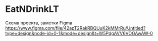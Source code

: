 # EatNDrinkLT
Схема проекта, заметки Figma https://www.figma.com/file/42apT2RakRBQUuK2kMMrRu/Untitled?type=design&node-id=0-1&mode=design&t=W5PdgAVV6VOGAwAW-0